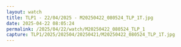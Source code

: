 ```yaml
---
layout: watch
title: TLP1 - 22/04/2025 - M20250422_080524_TLP_1T.jpg
date: 2025-04-22 08:05:24
permalink: /2025/04/22/watch/M20250422_080524_TLP_1
capture: TLP1/2025/202504/20250421/M20250422_080524_TLP_1T.jpg
---
```


